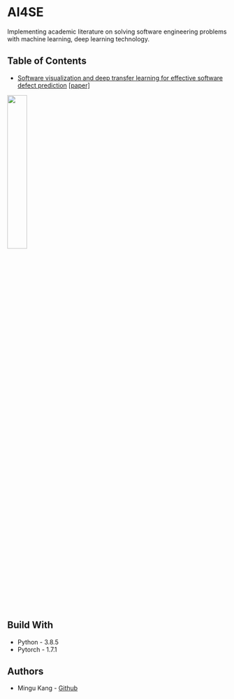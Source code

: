 # AI4SE
Implementing academic literature on solving software engineering problems with machine learning, deep learning technology.

## Table of Contents
* [Software visualization and deep transfer learning for effective software defect prediction](https://github.com/minqukanq/AI4SE/tree/main/software-visualization) [[paper]](https://dl.acm.org/doi/abs/10.1145/3377811.3380389)

<img src = "https://user-images.githubusercontent.com/26805817/110469157-a27b7780-811c-11eb-9f96-7fe1d3dfeca1.png" width="30%">



## Build With

* Python - 3.8.5
* Pytorch - 1.7.1

## Authors

* Mingu Kang - [Github](https://github.com/minqukanq)
